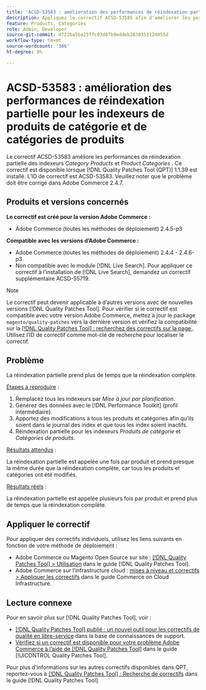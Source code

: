 ```yaml
---
title: 'ACSD-53583 : amélioration des performances de réindexation partielle pour les indexeurs [!UICONTROL Category Products] et [!UICONTROL Product Categories]'
description: Appliquez le correctif ACSD-53585 afin d’améliorer les performances de réindexation partielle pour les indexeurs de produits de catégorie et de catégories de produits.
feature: Products, Categories
role: Admin, Developer
source-git-commit: d722ba5ba25ffc03d87b9eddeb2830353124055d
workflow-type: tm+mt
source-wordcount: '386'
ht-degree: 0%

---
```


# ACSD-53583 : amélioration des performances de réindexation partielle pour les indexeurs de produits de catégorie et de catégories de produits

Le correctif ACSD-53583 améliore les performances de réindexation partielle des indexeurs *Category Products* et *Product Categories* . Ce correctif est disponible lorsque [!DNL Quality Patches Tool (QPT)] 1.1.39 est installé. L’ID de correctif est ACSD-53583. Veuillez noter que le problème doit être corrigé dans Adobe Commerce 2.4.7.

## Produits et versions concernés

**Le correctif est créé pour la version Adobe Commerce :**

* Adobe Commerce (toutes les méthodes de déploiement) 2.4.5-p3

**Compatible avec les versions d’Adobe Commerce :**

* Adobe Commerce (toutes les méthodes de déploiement) 2.4.4 - 2.4.6-p3
* Non compatible avec le module [!DNL Live Search]. Pour appliquer ce correctif à l’installation de [!DNL Live Search], demandez un correctif supplémentaire ACSD-55719.

>[!NOTE]
>
>Le correctif peut devenir applicable à d’autres versions avec de nouvelles versions [!DNL Quality Patches Tool]. Pour vérifier si le correctif est compatible avec votre version Adobe Commerce, mettez à jour le package `magento/quality-patches` vers la dernière version et vérifiez la compatibilité sur la [[!DNL Quality Patches Tool] : recherchez des correctifs sur la page ](https://experienceleague.adobe.com/tools/commerce-quality-patches/index.html). Utilisez l’ID de correctif comme mot-clé de recherche pour localiser le correctif.

## Problème

La réindexation partielle prend plus de temps que la réindexation complète.

<u>Étapes à reproduire</u> :

1. Remplacez tous les indexeurs par *Mise à jour par planification*.
1. Générez des données avec le [!DNL Performance Toolkit] (profil intermédiaire).
1. Apportez des modifications à tous les produits et catégories afin qu’ils soient dans le journal des index et que tous les index soient inactifs.
1. Réindexation partielle pour les indexeurs *Produits de catégorie* et *Catégories de produits*.

<u>Résultats attendus</u> :

La réindexation partielle est appelée une fois par produit et prend presque la même durée que la réindexation complète, car tous les produits et catégories ont été modifiés.

<u>Résultats réels</u> :

La réindexation partielle est appelée plusieurs fois par produit et prend plus de temps que la réindexation complète.

## Appliquer le correctif

Pour appliquer des correctifs individuels, utilisez les liens suivants en fonction de votre méthode de déploiement :

* Adobe Commerce ou Magento Open Source sur site : [[!DNL Quality Patches Tool] > Utilisation](https://experienceleague.adobe.com/docs/commerce-operations/tools/quality-patches-tool/usage.html) dans le guide [!DNL Quality Patches Tool].
* Adobe Commerce sur l’infrastructure cloud : [mises à niveau et correctifs > Appliquer les correctifs](https://experienceleague.adobe.com/docs/commerce-cloud-service/user-guide/develop/upgrade/apply-patches.html) dans le guide Commerce on Cloud Infrastructure.

## Lecture connexe

Pour en savoir plus sur [!DNL Quality Patches Tool], voir :

* [[!DNL Quality Patches Tool] publié : un nouvel outil pour les correctifs de qualité en libre-service](https://experienceleague.adobe.com/en/docs/commerce-knowledge-base/kb/announcements/commerce-announcements/magento-quality-patches-released-new-tool-to-self-serve-quality-patches) dans la base de connaissances de support.
* [Vérifiez si un correctif est disponible pour votre problème Adobe Commerce à l’aide de  [!DNL Quality Patches Tool]](/help/tools/quality-patches-tool/patches-available-in-qpt/check-patch-for-magento-issue-with-magento-quality-patches.md) dans le guide [!UICONTROL Quality Patches Tool].


Pour plus d&#39;informations sur les autres correctifs disponibles dans QPT, reportez-vous à [[!DNL Quality Patches Tool] : Recherche de correctifs](https://experienceleague.adobe.com/tools/commerce-quality-patches/index.html) dans le guide [!DNL Quality Patches Tool].
